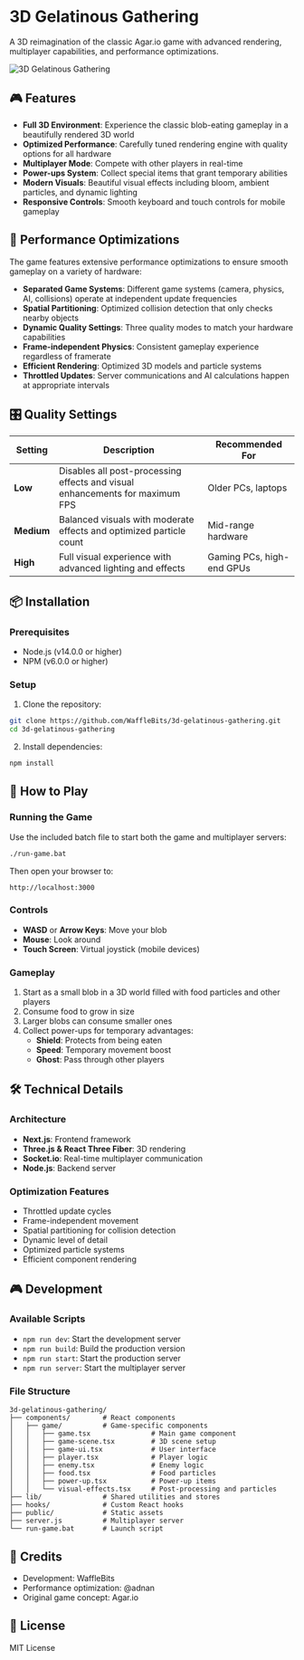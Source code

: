# 3D Gelatinous Gathering

A 3D reimagination of the classic Agar.io game with advanced rendering, multiplayer capabilities, and performance optimizations.

![3D Gelatinous Gathering](https://i.imgur.com/ZLUcDXL.png)

## 🎮 Features

- **Full 3D Environment**: Experience the classic blob-eating gameplay in a beautifully rendered 3D world
- **Optimized Performance**: Carefully tuned rendering engine with quality options for all hardware
- **Multiplayer Mode**: Compete with other players in real-time
- **Power-ups System**: Collect special items that grant temporary abilities
- **Modern Visuals**: Beautiful visual effects including bloom, ambient particles, and dynamic lighting
- **Responsive Controls**: Smooth keyboard and touch controls for mobile gameplay

## 🚀 Performance Optimizations

The game features extensive performance optimizations to ensure smooth gameplay on a variety of hardware:

- **Separated Game Systems**: Different game systems (camera, physics, AI, collisions) operate at independent update frequencies
- **Spatial Partitioning**: Optimized collision detection that only checks nearby objects
- **Dynamic Quality Settings**: Three quality modes to match your hardware capabilities
- **Frame-independent Physics**: Consistent gameplay experience regardless of framerate
- **Efficient Rendering**: Optimized 3D models and particle systems
- **Throttled Updates**: Server communications and AI calculations happen at appropriate intervals

## 🎛️ Quality Settings

| Setting | Description | Recommended For |
|---------|-------------|-----------------|
| **Low** | Disables all post-processing effects and visual enhancements for maximum FPS | Older PCs, laptops |
| **Medium** | Balanced visuals with moderate effects and optimized particle count | Mid-range hardware |
| **High** | Full visual experience with advanced lighting and effects | Gaming PCs, high-end GPUs |

## 📦 Installation

### Prerequisites
- Node.js (v14.0.0 or higher)
- NPM (v6.0.0 or higher)

### Setup
1. Clone the repository:
```bash
git clone https://github.com/WaffleBits/3d-gelatinous-gathering.git
cd 3d-gelatinous-gathering
```

2. Install dependencies:
```bash
npm install
```

## 🎯 How to Play

### Running the Game
Use the included batch file to start both the game and multiplayer servers:
```bash
./run-game.bat
```

Then open your browser to:
```
http://localhost:3000
```

### Controls

- **WASD** or **Arrow Keys**: Move your blob
- **Mouse**: Look around
- **Touch Screen**: Virtual joystick (mobile devices)

### Gameplay

1. Start as a small blob in a 3D world filled with food particles and other players
2. Consume food to grow in size
3. Larger blobs can consume smaller ones
4. Collect power-ups for temporary advantages:
   - **Shield**: Protects from being eaten
   - **Speed**: Temporary movement boost
   - **Ghost**: Pass through other players

## 🛠️ Technical Details

### Architecture
- **Next.js**: Frontend framework
- **Three.js & React Three Fiber**: 3D rendering
- **Socket.io**: Real-time multiplayer communication
- **Node.js**: Backend server

### Optimization Features
- Throttled update cycles
- Frame-independent movement
- Spatial partitioning for collision detection
- Dynamic level of detail
- Optimized particle systems
- Efficient component rendering

## 🎮 Development

### Available Scripts
- `npm run dev`: Start the development server
- `npm run build`: Build the production version
- `npm run start`: Start the production server
- `npm run server`: Start the multiplayer server

### File Structure
```
3d-gelatinous-gathering/
├── components/        # React components
│   ├── game/          # Game-specific components
│   │   ├── game.tsx               # Main game component
│   │   ├── game-scene.tsx         # 3D scene setup
│   │   ├── game-ui.tsx            # User interface
│   │   ├── player.tsx             # Player logic
│   │   ├── enemy.tsx              # Enemy logic
│   │   ├── food.tsx               # Food particles
│   │   ├── power-up.tsx           # Power-up items
│   │   └── visual-effects.tsx     # Post-processing and particles
├── lib/               # Shared utilities and stores
├── hooks/             # Custom React hooks
├── public/            # Static assets
├── server.js          # Multiplayer server
└── run-game.bat       # Launch script
```

## 👥 Credits

- Development: WaffleBits
- Performance optimization: @adnan 
- Original game concept: Agar.io

## 📜 License

MIT License 